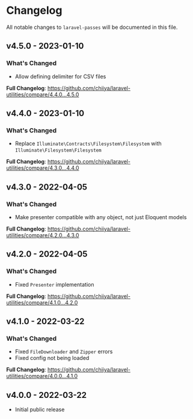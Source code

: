 # Changelog

All notable changes to `laravel-passes` will be documented in this file.

## v4.5.0 - 2023-01-10

### What's Changed

- Allow defining delimiter for CSV files

**Full Changelog**: https://github.com/chiiya/laravel-utilities/compare/4.4.0...4.5.0

## v4.4.0 - 2023-01-10

### What's Changed

- Replace `Illuminate\Contracts\Filesystem\Filesystem` with `Illuminate\Filesystem\Filesystem`

**Full Changelog**: https://github.com/chiiya/laravel-utilities/compare/4.3.0...4.4.0

## v4.3.0 - 2022-04-05

### What's Changed

- Make presenter compatible with any object, not just Eloquent models

**Full Changelog**: https://github.com/chiiya/laravel-utilities/compare/4.2.0...4.3.0

## v4.2.0 - 2022-04-05

### What's Changed

- Fixed `Presenter` implementation

**Full Changelog**: https://github.com/chiiya/laravel-utilities/compare/4.1.0...4.2.0

## v4.1.0 - 2022-03-22

### What's Changed

- Fixed `FileDownloader` and `Zipper` errors
- Fixed config not being loaded

**Full Changelog**: https://github.com/chiiya/laravel-utilities/compare/4.0.0...4.1.0

## v4.0.0 - 2022-03-22

- Initial public release
